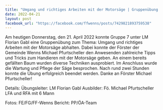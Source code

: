 ```yaml
---
title: "Umgang und richtiges Arbeiten mit der Motorsäge | Gruppenübung Gruppe 7"
date: 2022-04-21
layout: post
facebook_url: "https://facebook.com/ffwenns/posts/7429821893759538"
---
```


Am heutigen Donnerstag, den 21. April 2022 konnte Gruppe 7 unter LM Florian Gabl eine Gruppenübung zum Thema: Umgang und richtiges Arbeiten mit der Motorsäge abhalten. Dabei konnte der Förster der Gemeinde Wenns Michael Pfurtscheller den Anwesenden zahlreiche Tipps und Tricks zum Handieren mit der Motorsäge geben. An einem bereits gefällten Baum wurden diverse Techniken ausprobiert. Im Anschluss wurde die Wartung und Pflege der Säge besprochen. Nach rund zwei Stunden konnte die Übung erfolgreich beendet werden.
Danke an Förster Michael Pfurtscheller!

Details:
Übungsleiter: LM Florian Gabl
Ausbilder: Fö. Michael Pfurtscheller
LFA und RFA mit 6 Mann

 

Fotos: FE/FG/FF-Wenns
Bericht: PP/ÖA-Team